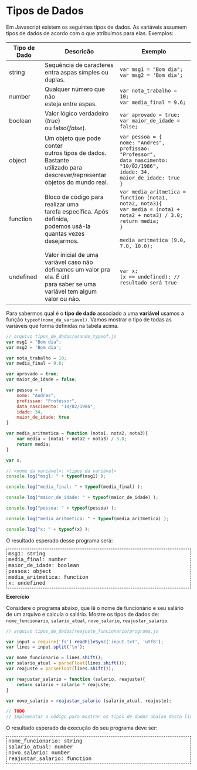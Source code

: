 <script src="../jquery-3.4.1.min.js"></script>
<script src="../jquery_preventDefault.js"></script>
<link rel="stylesheet" type="text/css" href="../style.css">

# Tipos de Dados

Em Javascript existem os seguintes tipos de dados. As variáveis assumem tipos de dados de acordo com o que atribuímos para elas. Exemplos:

| **Tipo de Dado** | **Descricão** | **Exemplo**
| ----- | ------ | ------ |
| string | Sequência de caracteres <br> entra aspas simples ou duplas. | `var msg1 = "Bom dia";`<br> `var msg2 = 'Bom dia';`
| number | Qualquer número que não<br>esteja entre aspas. | `var nota_trabalho = 10;`<br>`var media_final = 9.6;`
| boolean | Valor lógico verdadeiro (*true*)<br> ou falso(*false*). | `var aprovado = true;`<br>`var maior_de_idade = false;`
| object | Um objeto que pode conter<br>outros tipos de dados. Bastante<br>utilizado para descrever/representar<br>objetos do mundo real. | `var pessoa = {`<br>`nome: "Andres",`<br>`profissao: "Professor",`<br>`data_nascimento: "10/02/1986",`<br>`idade: 34,`<br>`maior_de_idade: true`<br>`}`
| function | Bloco de código para realizar uma<br>tarefa específica. Após definida, <br> podemos usá-la quantas vezes <br> desejarmos. | `var media_aritmetica = function (nota1, nota2, nota3){`<br>`var media = (nota1 + nota2 + nota3) / 3.0;`<br>`return media;`<br>`}`<br><br>`media_aritmetica (9.0, 7.0, 10.0);` 
| undefined | Valor inicial de uma variável caso não <br>definamos um valor pra ela. É útil <br> para saber se uma variável tem algum <br> valor ou não.| `var x;`<br>`(x == undefined); // resultado será true`<br> 

Para sabermos qual é o **tipo de dado** associado a uma **variável** usamos a função `typeof(nome_da_variavel)`. Vamos mostrar o tipo de todas as variáveis que forma definidas na tabela acima.

```javascript
// arquivo tipos_de_dados/usando_typeof.js
var msg1 = "Bom dia";
var msg2 = 'Bom dia';

var nota_trabalho = 10;
var media_final = 9.6;

var aprovado = true;
var maior_de_idade = false;

var pessoa = {
    nome: "Andres",
    profissao: "Professor",
    data_nascimento: "10/02/1986",
    idade: 34,
    maior_de_idade: true
}

var media_aritmetica = function (nota1, nota2, nota3){
    var media = (nota1 + nota2 + nota3) / 3.0;
    return media;
}

var x;

// <nome da variável>: <tipos da variável>
console.log("msg1: " + typeof(msg1) );

console.log("media_final: " + typeof(media_final) );

console.log("maior_de_idade: " + typeof(maior_de_idade) );

console.log("pessoa: " + typeof(pessoa) );

console.log("media_aritmetica: " + typeof(media_aritmetica) );

console.log("x: " + typeof(x) );
```

O resultado esperado desse programa será:
<div style="border: 1px dashed black; padding: 5px; font-family: courier">
msg1: string<br>
media_final: number<br>
maior_de_idade: boolean<br>
pessoa: object<br>
media_aritmetica: function<br>
x: undefined
</div>

**Exercício**

Considere o programa abaixo, que lê o nome de funcionário e seu salário de um arquivo e calcula o salário. Mostre os tipos de dados de: `nome_funcionario`, `salario_atual`, `novo_salario`, `reajustar_salario`.

```javascript
// arquivo tipos_de_dados/reajuste_funcionario/programa.js

var input = require('fs').readFileSync('input.txt', 'utf8');
var lines = input.split('\n');

var nome_funcionario = lines.shift();
var salario_atual = parseFloat(lines.shift());
var reajuste = parseFloat(lines.shift());

var reajustar_salario = function (salario, reajuste){
    return salario + salario * reajuste;
}

var novo_salario = reajustar_salario (salario_atual, reajuste);

// TODO
// Implementar o código para mostrar os tipos de dados abaixo desta linha.
```

O resultado esperado da execução do seu programa deve ser:
<div style="border: 1px dashed black; padding: 5px; font-family: courier">
nome_funcionario: string<br>
salario_atual: number<br>
novo_salario: number<br>
reajustar_salario: function<br>
</div>

